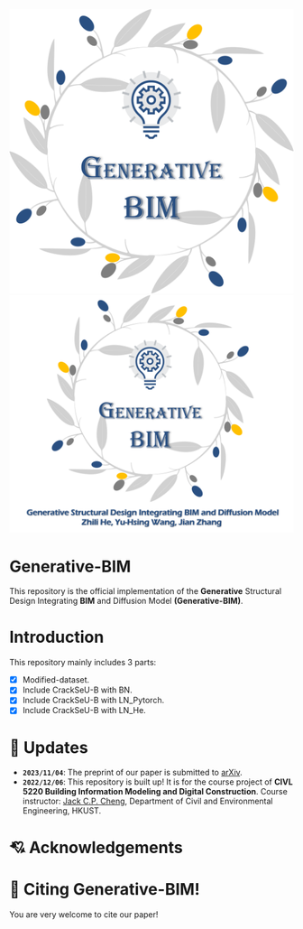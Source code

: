![Logo](figures/Generative-BIM.png)
![Logo](figures/Generative-BIM2.png)
# Generative-BIM
This repository is the official implementation of the **Generative** Structural Design Integrating **BIM** and Diffusion Model **(Generative-BIM)**.  


# Introduction
This repository mainly includes 3 parts:  
- [x] Modified-dataset.
- [x] Include CrackSeU-B with BN.
- [x] Include CrackSeU-B with LN_Pytorch.
- [x] Include CrackSeU-B with LN_He.

# 🛴 Updates
- **`2023/11/04`**: The preprint of our paper is submitted to [arXiv](https://arxiv.org/).
- **`2022/12/06`**: This repository is built up! It is for the course project of **CIVL 5220 Building Information Modeling and Digital Construction**. Course instructor: [Jack C.P. Cheng](https://www.ce.ust.hk/people/jack-chin-pang-cheng-zhengzhanpeng), Department of Civil and Environmental Engineering, HKUST.

# 💘 Acknowledgements


# 👅 Citing Generative-BIM!
You are very welcome to cite our paper!
